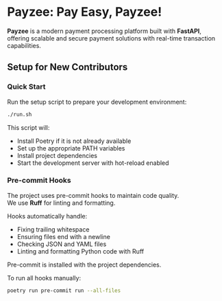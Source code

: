 # Payzee: Pay Easy, Payzee!

**Payzee** is a modern payment processing platform built with **FastAPI**, offering scalable and secure payment solutions with real-time transaction capabilities.

## Setup for New Contributors

### Quick Start

Run the setup script to prepare your development environment:

```bash
./run.sh
```

This script will:

- Install Poetry if it is not already available
- Set up the appropriate PATH variables
- Install project dependencies
- Start the development server with hot-reload enabled

### Pre-commit Hooks

The project uses pre-commit hooks to maintain code quality.  
We use **Ruff** for linting and formatting.

Hooks automatically handle:

- Fixing trailing whitespace
- Ensuring files end with a newline
- Checking JSON and YAML files
- Linting and formatting Python code with Ruff

Pre-commit is installed with the project dependencies.

To run all hooks manually:

```bash
poetry run pre-commit run --all-files
```
